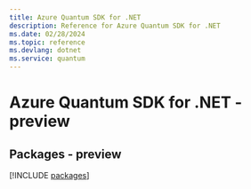 ```yaml
---
title: Azure Quantum SDK for .NET
description: Reference for Azure Quantum SDK for .NET
ms.date: 02/28/2024
ms.topic: reference
ms.devlang: dotnet
ms.service: quantum
---
```

# Azure Quantum SDK for .NET - preview
## Packages - preview
[!INCLUDE [packages](quantum-index.md)]